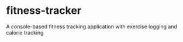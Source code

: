 # fitness-tracker
A console-based fitness tracking application with exercise logging and calorie tracking
